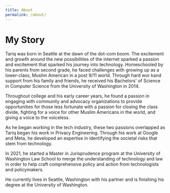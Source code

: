 ```yaml
---
title: About
permalink: /about/
---
```


# My Story
Tariq was born in Seattle at the dawn of the dot-com boom. The excitement and
growth around the new possibilities of the internet sparked a passion and
excitement that sparked his journey into technology. Homeschooled by his parents
from second grade, he faced challenges with growing up as a lower-class, Muslim
American in a post 9/11 world. Through hard wor kand support from his family and
friends, he received his Bachelors' of Science in Computer Science from the
University of Washington in 2014.

Throughout college and his early career years, he found a passion in engaging
with community and advocacy organizations to provide opportunities for those
less fortunate with a passion for closing the class divide, fighting for a voice
for other Muslim Americans in the world, and giving a voice to the voiceless.

As he began working in the tech industry, these two passions overlapped as Tariq
began his work in Privacy Engineering. Through his work at Google and Meta, he
developed an expertise in identifying the societal risks that stem from
technology.

In 2021, he started a Master in Jurisprudence program at the University of
Washington Law School to merge the understanding of technology and law in order
to help craft comprehensive policy and action from technologists and
policymakers.

He currently lives in Seattle, Washington with his partner and is finishing his
degree at the University of Washington.